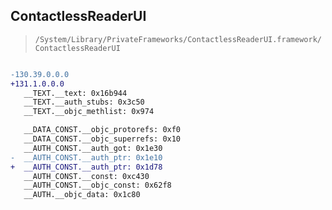 ## ContactlessReaderUI

> `/System/Library/PrivateFrameworks/ContactlessReaderUI.framework/ContactlessReaderUI`

```diff

-130.39.0.0.0
+131.1.0.0.0
   __TEXT.__text: 0x16b944
   __TEXT.__auth_stubs: 0x3c50
   __TEXT.__objc_methlist: 0x974

   __DATA_CONST.__objc_protorefs: 0xf0
   __DATA_CONST.__objc_superrefs: 0x10
   __AUTH_CONST.__auth_got: 0x1e30
-  __AUTH_CONST.__auth_ptr: 0x1e10
+  __AUTH_CONST.__auth_ptr: 0x1d78
   __AUTH_CONST.__const: 0xc430
   __AUTH_CONST.__objc_const: 0x62f8
   __AUTH.__objc_data: 0x1c80

```
